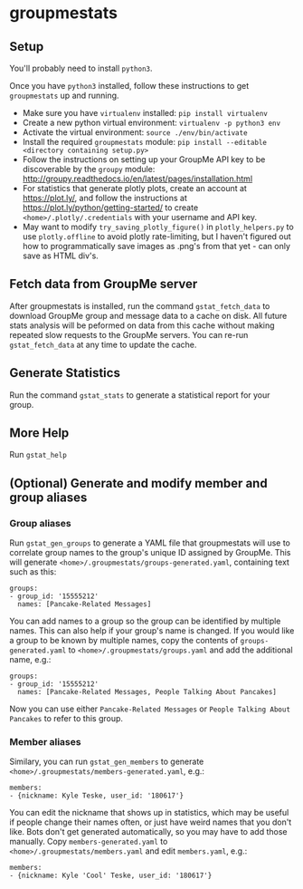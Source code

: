 # groupmestats

## Setup

You'll probably need to install `python3`.

Once you have `python3` installed, follow these instructions to get
`groupmestats` up and running.

- Make sure you have `virtualenv` installed: `pip install virtualenv`
- Create a new python virtual environment: `virtualenv -p python3 env`
- Activate the virtual environment: `source ./env/bin/activate`
- Install the required `groupmestats` module: `pip install --editable <directory containing setup.py>`
- Follow the instructions on setting up your GroupMe API key to be discoverable
  by the `groupy` module: http://groupy.readthedocs.io/en/latest/pages/installation.html
- For statistics that generate plotly plots, create an account at
  https://plot.ly/, and follow the instructions at
  https://plot.ly/python/getting-started/ to create
  `<home>/.plotly/.credentials` with your username and API key.
- May want to modify `try_saving_plotly_figure()` in `plotly_helpers.py` to
  use `plotly.offline` to avoid plotly rate-limiting, but I haven't figured
  out how to programmatically save images as .png's from that yet - can only
  save as HTML div's.

## Fetch data from GroupMe server

After groupmestats is installed, run the command `gstat_fetch_data`
to download GroupMe group and message data to a cache on disk. All future
stats analysis will be peformed on data from this cache without making
repeated slow requests to the GroupMe servers. You can re-run
`gstat_fetch_data` at any time to update the cache.

## Generate Statistics

Run the command `gstat_stats` to generate a statistical report for your group.

## More Help

Run `gstat_help`

## (Optional) Generate and modify member and group aliases

### Group aliases
Run `gstat_gen_groups` to generate a YAML file that groupmestats will use
to correlate group names to the group's unique ID assigned by GroupMe.
This will generate `<home>/.groupmestats/groups-generated.yaml`,
containing text such as this:

    groups:
    - group_id: '15555212'
      names: [Pancake-Related Messages]

You can add names to a group so the group can be identified by multiple names.
This can also help if your group's name is changed. If you would like a group
to be known by multiple names, copy the contents of `groups-generated.yaml`
to `<home>/.groupmestats/groups.yaml` and add the additional name, e.g.:

    groups:
    - group_id: '15555212'
      names: [Pancake-Related Messages, People Talking About Pancakes]

Now you can use either `Pancake-Related Messages` or
`People Talking About Pancakes` to refer to this group.

### Member aliases
Similary, you can run `gstat_gen_members` to generate
`<home>/.groupmestats/members-generated.yaml`, e.g.:

    members:
    - {nickname: Kyle Teske, user_id: '180617'}

You can edit the nickname that shows up in statistics, which may be useful
if people change their names often, or just have weird names that you don't like. Bots don't get generated automatically, so you may have to add those
manually. Copy `members-generated.yaml` to
`<home>/.groupmestats/members.yaml` and edit `members.yaml`, e.g.:

    members:
    - {nickname: Kyle 'Cool' Teske, user_id: '180617'}
